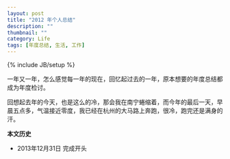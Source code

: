 ```yaml
---
layout: post
title: "2012 年个人总结"
description: ""
thumbnail: ""
category: Life
tags: [年度总结, 生活, 工作]
---
```

{% include JB/setup %}

一年又一年，怎么感觉每一年的现在，回忆起过去的一年，原本想要的年度总结都成为年度检讨。

回想起去年的今天，也是这么的冷，那会我在南宁蜷缩着，而今年的最后一天，早晨五点多，气温接近零度，我已经在杭州的大马路上奔跑，很冷，跑完还是满身的汗。

**本文历史**

* 2013年12月31日 完成开头
